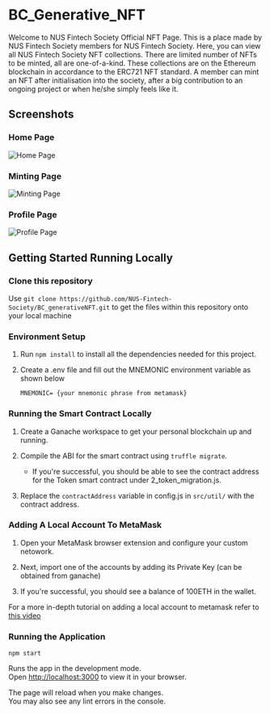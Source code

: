 # BC_Generative_NFT

Welcome to NUS Fintech Society Official NFT Page. This is a place made by NUS Fintech Society members for NUS Fintech Society. Here, you can view all NUS Fintech Society NFT collections. There are limited number of NFTs to be minted, all are one-of-a-kind. These collections are on the Ethereum blockchain in accordance to the ERC721 NFT standard. A member can mint an NFT after initialisation into the society, after a big contribution to an ongoing project or when he/she simply feels like it.

## Screenshots

### Home Page

![Home Page](https://gateway.pinata.cloud/ipfs/QmNzoDP75MAja3yU3tJU8XrSoPFPnsCq2n7HbCWbfy5AVP)

### Minting Page

![Minting Page](https://gateway.pinata.cloud/ipfs/QmNP55vADYebXNbVr4i88GahPhCFkwQuR8juQo727mJ2mY)

### Profile Page

![Profile Page](https://gateway.pinata.cloud/ipfs/QmVF5g9EDVtz1Rs6tMRvtTXevN8RdEbsKUoH3zBmftFMbi)

## Getting Started Running Locally

### Clone this repository

Use `git clone https://github.com/NUS-Fintech-Society/BC_generativeNFT.git` to get the files within this repository onto your local machine

### Environment Setup

1. Run `npm install` to install all the dependencies needed for this project.  

2. Create a .env file and fill out the MNEMONIC environment variable as shown below

    ```.env
    MNEMONIC= {your mnemonic phrase from metamask}
    ```

### Running the Smart Contract Locally

1. Create a Ganache workspace to get your personal blockchain up and running.

2. Compile the ABI for the smart contract using `truffle migrate`.  

    - If you're successful, you should be able to see the contract address for the Token smart contract under 2_token_migration.js.  

3. Replace the `contractAddress` variable in config.js in `src/util/` with the contract address.

### Adding A Local Account To MetaMask

1. Open your MetaMask browser extension and configure your custom netowork.

2. Next, import one of the accounts by adding its Private Key (can be obtained from ganache)

3. If you're successful, you should see a balance of 100ETH in the wallet.

For a more in-depth tutorial on adding a local account to metamask refer to [this video](https://www.youtube.com/watch?v=nUEBAS5r4Og)

### Running the Application

`npm start`

Runs the app in the development mode.\
Open [http://localhost:3000](http://localhost:3000) to view it in your browser.

The page will reload when you make changes.\
You may also see any lint errors in the console.


